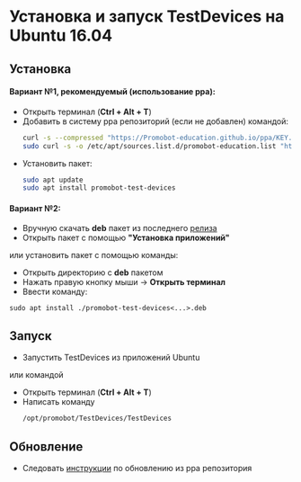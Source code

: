 # Установка и запуск TestDevices на Ubuntu 16.04
## Установка
#### Вариант №1, рекомендуемый (использование ppa):
* Открыть терминал (**Ctrl + Alt + T**)
* Добавить в систему ppa репозиторий (если не добавлен) командой:
  ```sh
  curl -s --compressed "https://Promobot-education.github.io/ppa/KEY.gpg" | sudo apt-key add -
  sudo curl -s -o /etc/apt/sources.list.d/promobot-education.list "https://Promobot-education.github.io/ppa/promobot-education.list"
  ```
* Установить пакет:
  ```sh
  sudo apt update
  sudo apt install promobot-test-devices
  ```

#### Вариант №2:
* Вручную скачать **deb** пакет из последнего [релиза](https://github.com/Promobot-education/TestDevices/releases)
* Открыть пакет с помощью **"Установка приложений"**

или установить пакет с помощью команды: 

* Открыть директорию с **deb** пакетом
* Нажать правую кнопку мыши -> **Открыть терминал**
* Ввести команду:
```
sudo apt install ./promobot-test-devices<...>.deb
```

## Запуск
* Запустить TestDevices из приложений Ubuntu

или командой
* Открыть терминал (**Ctrl + Alt + T**)
* Написать команду
  ```sh
  /opt/promobot/TestDevices/TestDevices
  ```

## Обновление
* Следовать [инструкции](https://github.com/Promobot-education/ppa/wiki) по обновлению из ppa репозитория
